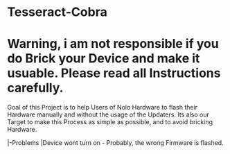 # Tesseract-Cobra
# Warning, i am not responsible if you do Brick your Device and make it usuable. Please read all Instructions carefully.

Goal of this Project is to help Users of Nolo Hardware to flash their Hardware manually and without the usage of the Updaters.
Its also our Target to make this Process as simple as possible, and to avoid bricking Hardware.


|-Problems
 |Device wont turn on - Probably, the wrong Firmware is flashed.
